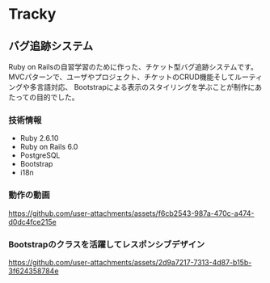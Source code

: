 # Tracky

## バグ追跡システム

Ruby on Railsの自習学習のために作った、チケット型バグ追跡システムです。
MVCパターンで、ユーザやプロジェクト、チケットのCRUD機能そしてルーティングや多言語対応、
Bootstrapによる表示のスタイリングを学ぶことが制作にあたっての目的でした。

### 技術情報
- Ruby 2.6.10
- Ruby on Rails 6.0
- PostgreSQL
- Bootstrap
- i18n

### 動作の動画



https://github.com/user-attachments/assets/f6cb2543-987a-470c-a474-d0dc4fce215e


### Bootstrapのクラスを活躍してレスポンシブデザイン



https://github.com/user-attachments/assets/2d9a7217-7313-4d87-b15b-3f624358784e

